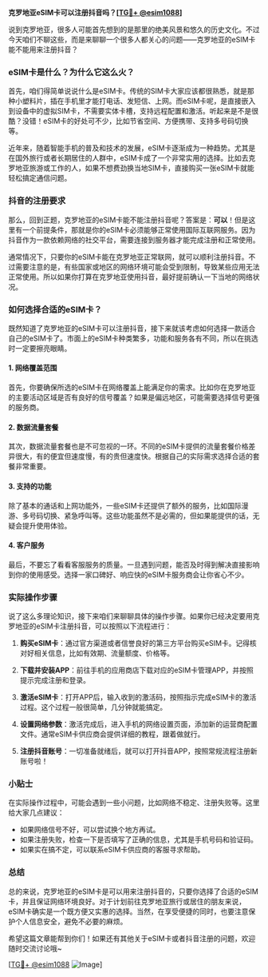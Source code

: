 **克罗地亚eSIM卡可以注册抖音吗？[[TG💪+ @esim1088](https://t.me/s/esim1088)]**

说到克罗地亚，很多人可能首先想到的是那里的绝美风景和悠久的历史文化。不过今天咱们不聊这些，而是来聊聊一个很多人都关心的问题——克罗地亚的eSIM卡能不能用来注册抖音？

### eSIM卡是什么？为什么它这么火？

首先，咱们得简单说说什么是eSIM卡。传统的SIM卡大家应该都很熟悉，就是那种小塑料片，插在手机里才能打电话、发短信、上网。而eSIM卡呢，是直接嵌入到设备中的虚拟SIM卡，不需要实体卡槽，支持远程配置和激活。听起来是不是很酷？没错！eSIM卡的好处可不少，比如节省空间、方便携带、支持多号码切换等。

近年来，随着智能手机的普及和技术的发展，eSIM卡逐渐成为一种趋势。尤其是在国外旅行或者长期居住的人群中，eSIM卡成了一个非常实用的选择。比如去克罗地亚旅游或工作的人，如果不想费劲换当地SIM卡，直接购买一张eSIM卡就能轻松搞定通信问题。

### 抖音的注册要求

那么，回到正题，克罗地亚的eSIM卡能不能注册抖音呢？答案是：**可以**！但是这里有一个前提条件，那就是你的eSIM卡必须能够正常使用国际互联网服务。因为抖音作为一款依赖网络的社交平台，需要连接到服务器才能完成注册和正常使用。

通常情况下，只要你的eSIM卡能在克罗地亚正常联网，就可以顺利注册抖音。不过需要注意的是，有些国家或地区的网络环境可能会受到限制，导致某些应用无法正常使用。所以如果你打算在克罗地亚使用抖音，最好提前确认一下当地的网络状况。

### 如何选择合适的eSIM卡？

既然知道了克罗地亚的eSIM卡可以注册抖音，接下来就该考虑如何选择一款适合自己的eSIM卡了。市面上的eSIM卡种类繁多，功能和服务各有不同，所以在挑选时一定要擦亮眼睛。

#### 1. 网络覆盖范围
首先，你要确保所选的eSIM卡在网络覆盖上能满足你的需求。比如你在克罗地亚的主要活动区域是否有良好的信号覆盖？如果是偏远地区，可能需要选择信号更强的服务商。

#### 2. 数据流量套餐
其次，数据流量套餐也是不可忽视的一环。不同的eSIM卡提供的流量套餐价格差异很大，有的便宜但速度慢，有的贵但速度快。根据自己的实际需求选择合适的套餐非常重要。

#### 3. 支持的功能
除了基本的通话和上网功能外，一些eSIM卡还提供了额外的服务，比如国际漫游、多号码切换、紧急呼叫等。这些功能虽然不是必需的，但如果能提供的话，无疑会提升使用体验。

#### 4. 客户服务
最后，不要忘了看看客服服务的质量。一旦遇到问题，能否及时得到解决直接影响到你的使用感受。选择一家口碑好、响应快的eSIM卡服务商会让你省心不少。

### 实际操作步骤

说了这么多理论知识，接下来咱们来聊聊具体的操作步骤。如果你已经决定要用克罗地亚的eSIM卡注册抖音，可以按照以下流程进行：

1. **购买eSIM卡**：通过官方渠道或者信誉良好的第三方平台购买eSIM卡。记得核对好相关信息，比如有效期、流量额度、价格等。
   
2. **下载并安装APP**：前往手机的应用商店下载对应的eSIM卡管理APP，并按照提示完成注册和登录。

3. **激活eSIM卡**：打开APP后，输入收到的激活码，按照指示完成eSIM卡的激活过程。这个过程一般很简单，几分钟就能搞定。

4. **设置网络参数**：激活完成后，进入手机的网络设置页面，添加新的运营商配置文件。通常eSIM卡供应商会提供详细的教程，跟着做就行。

5. **注册抖音账号**：一切准备就绪后，就可以打开抖音APP，按照常规流程注册新账号啦！

### 小贴士

在实际操作过程中，可能会遇到一些小问题，比如网络不稳定、注册失败等。这里给大家几点建议：

- 如果网络信号不好，可以尝试换个地方再试。
- 如果注册失败，检查一下是否填写了正确的信息，尤其是手机号码和验证码。
- 如果实在搞不定，可以联系eSIM卡供应商的客服寻求帮助。

### 总结

总的来说，克罗地亚的eSIM卡是可以用来注册抖音的，只要你选择了合适的eSIM卡，并且保证网络环境良好。对于计划前往克罗地亚旅行或居住的朋友来说，eSIM卡确实是一个既方便又实惠的选择。当然，在享受便捷的同时，也要注意保护个人信息安全，避免不必要的麻烦。

希望这篇文章能帮到你们！如果还有其他关于eSIM卡或者抖音注册的问题，欢迎随时交流讨论哦~ 

[[TG💪+ @esim1088](https://t.me/s/esim1088) ![Image](https://i.postimg.cc/4NQfJmqS/Snipaste-2025-05-13-00-14-12.png)]